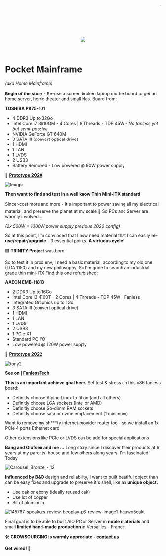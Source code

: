 <div align="right" dir="auto">
<img src="https://user-images.githubusercontent.com/45216746/226208297-32a0371b-83db-4a0e-ae33-70e74ca2b2e5.png" width="1.75%" style="max-width: 100%;">
</div>
<br>
<br>
<div align="center" dir="auto">
<img src="https://user-images.githubusercontent.com/45216746/221048916-d990ce07-dc89-4f1c-9e76-aeea75a173a0.png" style="max-width: 100%;">
</div>
<br>
<br>

# Pocket Mainframe
*(aka Home Mainframe)*
<br>
<br>
**Begin of the story** - Re-use a screen broken laptop motherboard to get an home server, home theater and small Nas. Board from:

**TOSHIBA P875-101**
- 4 DDR3 Up to 32Go
- Intel Core i7 3610QM - 4 Cores | 8 Threads - TDP 45W - *No fanless yet but semi-passive*
- NVIDIA GeForce GT 640M
- 3 SATA III (convert optical drive)
- 1 HDMI
- 1 LAN
- 1 LVDS
- 2 USB3
- Battery Removed - Low powered @ 90W power supply

🧪 <ins>**Prototype 2020**</ins>

![Image](https://user-images.githubusercontent.com/45216746/256324634-31182e39-67ad-4231-b7aa-39bce59471ee.jpeg)

**Then want to find and test in a well know Thin Mini-ITX standard**

Since⚡cost more and more - It's important to power saving all my electrical material, and preserve the planet at my scale 🌳 So PCs and Server are warmly involved... 

*(2x 500W = 1000W power supply previous 2020 config)*

So at this point, I'm convinced that I now need material that I can easily **re-use/repair/upgrade** - 3 essential points. **A virtuous cycle!**

🟪 **TRINITY Project** was born<br> 

So to test it in prod env, I need a basic material, according to my old one (LGA 1150) and my new philosophy. So I'm gone to search an industrial grade thin mini-ITX
Find this one refurbished:

**AAEON EMB-H81B**
- 2 DDR3 Up to 16Go
- Intel Core i3 4160T - 2 Cores | 4 Threads - TDP 45W - Fanless
- Integrated Graphics up to 1Go
- 3 SATA III (convert optical drive)
- 1 HDMI
- 1 LAN
- 1 LVDS
- 2 USB3
- 1 PCIe X1
- Standard PC I/O
- Low powered @ 120W power supply

🧪 <ins>**Prototype 2022**</ins>

![tony2](https://github.com/trinity-labs/trinity-project/assets/45216746/844d8091-d92c-468a-bcde-c6405d0871ef)

**See on | [FanlessTech](https://www.fanlesstech.com/2023/05/750g-copper-cooler.html)**

**This is an important achieve goal here.** Set test & stress on this x86 fanless board:

- Definitly choose Alpine Linux to fit on (and all others)
- Definitly choose LGA sockets (Intel or AMD)
- Definitly choose So-dimm RAM sockets
- Definitly choose sata or nvme emplacement (1 minimum)

Want to remove my sh***ty internet provider router too - so we install an 1x PCIe 4 ports Ethernet card

Other extensions like PCIe or LVDS can be add for special applications

**Bang and Olufsen and me ...**
Long story since I discover their products at 6 years at my parents' house and few others along years. I'm fascinated! Today 

![Carousel_Bronze_-_12](https://github.com/trinity-labs/trinity-labs/assets/45216746/7614adaa-4114-4d94-9687-532f39a2ec16)

**Influenced by B&O** design and reliability, I want to built beatiful object than can be easy fixed and upgrade to preserve it's shell, like an **unique object.**

- Use oak or ebony (ideally reused oak)
- Use lot of copper 
- Bit of aluminum

![145767-speakers-review-beoplay-p6-review-image1-hquwo5cakt](https://github.com/trinity-labs/trinity-labs/assets/45216746/46ea2b0d-59c6-4ead-b83a-62f079f5de93)

Final goal is to be able to built AIO PC or Server in **noble materials** and small **limited hand-made production** in Versailles - France.

🛠️ **CROWSOURCING is warmly appreciate - <a href="mailto:trinity.reboot@gmail.com">contact us</a>**

**Get wired! 💜**
